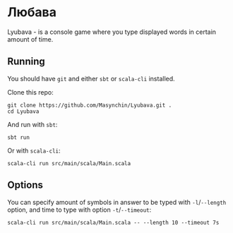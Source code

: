 # Любава

Lyubava - is a console game where you type displayed words in certain amount
of time.

## Running

You should have `git` and either `sbt` or `scala-cli` installed.

Clone this repo:

~~~shell
git clone https://github.com/Masynchin/Lyubava.git .
cd Lyubava
~~~

And run with `sbt`:

~~~shell
sbt run
~~~

Or with `scala-cli`:

~~~shell
scala-cli run src/main/scala/Main.scala
~~~

## Options

You can specify amount of symbols in answer to be typed with `-l`/`--length`
option, and time to type with option `-t`/`--timeout`:

~~~shell
scala-cli run src/main/scala/Main.scala -- --length 10 --timeout 7s
~~~
